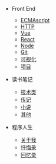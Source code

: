 <!--
 * @Author:JDR
 * @Date: 2020-08-03 11:12:29
 * @LastEditTime: 2020-08-03 16:23:06
 * @LastEditors: Please set LastEditors
 * @Description: 导航栏
 * @FilePath: \JDR_Blog\docs\_navbar.md
--> 

* Front End
  * [ECMAscript](Front_End/ECMAscript)
  * [HTTP](Front_End/HTTP)
  * [Vue](Front_End/Vue)
  * [React](Front_End/React)
  * [Node](Front_End/Node)
  * [Git](Front_End/Git)
  * [可视化](Front_End/Visualization)
  * [项目](Front_End/Project)

* 读书笔记
  * [技术类](Reading_note/)
  * [传记](Reading_note/)
  * [小说](Reading_note/)
  * [其他](Reading_note/)

* 程序人生
  * [关于我](Procedural_life/)
  * [忏悔录](Procedural_life/)
  * [回忆录](Procedural_life/)